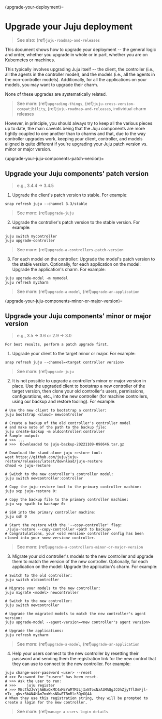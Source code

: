(upgrade-your-deployment)=
# Upgrade your Juju deployment

> See also: {ref}`juju-roadmap-and-releases`

This document shows how to upgrade your deployment -- the general logic and order, whether you upgrade in whole or in part, whether you are on Kubernetes or machines.

This typically involves upgrading Juju itself -- the client, the controller (i.e., all the agents in the controller model), and the models (i.e., all the agents in the non-controller models). Additionally, for all the applications on your models, you may want to upgrade their charm.

None of these upgrades are systematically related.

> See more: {ref}`upgrading-things`, {ref}`juju-cross-version-compatibility`, {ref}`juju-roadmap-and-releases`, individual charm releases

However, in principle, you should always try to keep all the various pieces up to date, the main caveats being that the Juju components are more tightly coupled to one another than to charms and that, due to the way controller upgrades work, keeping your client, controller, and models aligned is quite different if you're upgrading your Juju patch version vs. minor or major version.

(upgrade-your-juju-components-patch-version)=
## Upgrade your Juju components' patch version
> e.g., 3.4.4 -> 3.4.5

1. Upgrade the client's patch version to stable. For example:

```text
snap refresh juju --channel 3.3/stable
```

> See more: {ref}`upgrade-juju`

2. Upgrade the controller's patch version to the stable version. For example:

```text
juju switch mycontroller
juju upgrade-controller
```

> See more: {ref}`upgrade-a-controllers-patch-version`


3. For each model on the controller: Upgrade the model's patch version to the stable version. Optionally, for each application on the model: Upgrade the application's charm. For example:

```text
juju upgrade-model -m mymodel
juju refresh mycharm
```

> See more: {ref}`upgrade-a-model`, {ref}`upgrade-an-application`

(upgrade-your-juju-components-minor-or-major-version)=
## Upgrade your Juju components' minor or major version
> e.g., 3.5 -> 3.6 or  2.9 -> 3.0

```{caution}
For best results, perform a patch upgrade first.
```

1. Upgrade your client to the target minor or major. For example:


```text
snap refresh juju --channel=<target controller version>
```
> See more: {ref}`upgrade-juju`


2. It is not possible to upgrade a controller's minor or major version in place. Use the upgraded client to bootstrap a new controller of the target version, then clone your old controller's users, permissions, configurations, etc., into the new controller (for machine controllers, using our backup and restore tooling). For example:

```text
# Use the new client to bootstrap a controller:
juju bootstrap <cloud> newcontroller

# Create a backup of the old controller's controller model
# and make note of the path to the backup file:
juju create-backup -m oldcontroller:controller
# Sample output:
# >>> ...
# >>>  Downloaded to juju-backup-20221109-090646.tar.gz

# Download the stand-alone juju-restore tool:
wget https://github.com/juju/juju-restore/releases/latest/download/juju-restore
chmod +x juju-restore

# Switch to the new controller's controller model:
juju switch newcontroller:controller

# Copy the juju-restore tool to the primary controller machine:
juju scp juju-restore 0:

# Copy the backup file to the primary controller machine:
juju scp <path to backup> 0:

# SSH into the primary controller machine:
juju ssh 0

# Start the restore with the '--copy-controller' flag:
./juju-restore --copy-controller <path to backup>
# Congratulations, your <old version> controller config has been cloned into your <new version> controller.

```

> See more: {ref}`upgrade-a-controllers-minor-or-major-version`

3. Migrate your old controller's models to the new controller and upgrade them to match the version of the new controller. Optionally, for each application on the model: Upgrade the application's charm. For example:

```text
# Switch to the old controller:
juju switch oldcontroller

# Migrate your models to the new controller:
juju migrate <model> newcontroller

# Switch to the new controller:
juju switch newcontroller

# Upgrade the migrated models to match the new controller's agent version:
juju upgrade-model --agent-version=<new controller's agent version>

# Upgrade the applications:
juju refresh mycharm
```

> See more: {ref}`upgrade-a-model`, {ref}`upgrade-an-application`

4. Help your users connect to the new controller by resetting their password and sending them the registration link for the new control that they can use to connect to the new controller. For example:

```text
juju change-user-password <user> --reset
# >>> Password for "<user>" has been reset.
# >>> Ask the user to run:
# >>>     juju register
# >>> MEcTA2JvYjAWExQxMC4xMzYuMTM2LjIxNToxNzA3MAQgJCOhZjyTflOmFjl-mTx__qkvr3bAN4HAm7nxWssNDwETBnRlc3QyOQAA
# When they use this registration string, they will be prompted to create a login for the new controller.

```

> See more: {ref}`manage-a-users-login-details`
